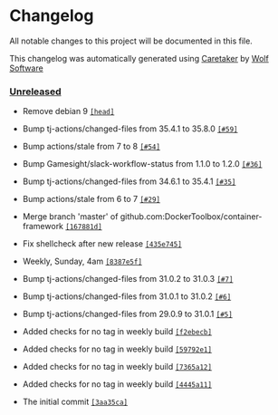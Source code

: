 # Changelog

All notable changes to this project will be documented in this file.


This changelog was automatically generated using [Caretaker](https://github.com/DevelopersToolbox/caretaker) by [Wolf Software](https://github.com/WolfSoftware)

### [Unreleased](https://github.com/DockerToolbox/container-framework/compare/v0.1.3...HEAD)

- Remove debian 9 [`[head]`](https://github.com/DockerToolbox/container-framework/commit/)

- Bump tj-actions/changed-files from 35.4.1 to 35.8.0 [`[#59]`](https://github.com/DockerToolbox/container-framework/pull/59)

- Bump actions/stale from 7 to 8 [`[#54]`](https://github.com/DockerToolbox/container-framework/pull/54)

- Bump Gamesight/slack-workflow-status from 1.1.0 to 1.2.0 [`[#36]`](https://github.com/DockerToolbox/container-framework/pull/36)

- Bump tj-actions/changed-files from 34.6.1 to 35.4.1 [`[#35]`](https://github.com/DockerToolbox/container-framework/pull/35)

- Bump actions/stale from 6 to 7 [`[#29]`](https://github.com/DockerToolbox/container-framework/pull/29)

- Merge branch 'master' of github.com:DockerToolbox/container-framework [`[167881d]`](https://github.com/DockerToolbox/container-framework/commit/167881d32379adad2c3aab2feee2d486c4cc2e1f)

- Fix shellcheck after new release [`[435e745]`](https://github.com/DockerToolbox/container-framework/commit/435e7456ee414ca13d7656b209e188c335eee6e1)

- Weekly, Sunday, 4am [`[8387e5f]`](https://github.com/DockerToolbox/container-framework/commit/8387e5fa66537e24ae615275537c5680b4d5642d)

- Bump tj-actions/changed-files from 31.0.2 to 31.0.3 [`[#7]`](https://github.com/DockerToolbox/container-framework/pull/7)

- Bump tj-actions/changed-files from 31.0.1 to 31.0.2 [`[#6]`](https://github.com/DockerToolbox/container-framework/pull/6)

- Bump tj-actions/changed-files from 29.0.9 to 31.0.1 [`[#5]`](https://github.com/DockerToolbox/container-framework/pull/5)

- Added checks for no tag in weekly build [`[f2ebecb]`](https://github.com/DockerToolbox/container-framework/commit/f2ebecbacf637aaa144725c1fa104161a127b6f7)

- Added checks for no tag in weekly build [`[59792e1]`](https://github.com/DockerToolbox/container-framework/commit/59792e1fd7a60d3877a67bd90cf97f28c87e3ed8)

- Added checks for no tag in weekly build [`[7365a12]`](https://github.com/DockerToolbox/container-framework/commit/7365a12498363319cd57c5020bda134aa29bce52)

- Added checks for no tag in weekly build [`[4445a11]`](https://github.com/DockerToolbox/container-framework/commit/4445a11dbca66327724a7728f60de098c7cf459e)

- The initial commit [`[3aa35ca]`](https://github.com/DockerToolbox/container-framework/commit/3aa35caa11671f8d87e89dfbc48076d4bd1ce789)


